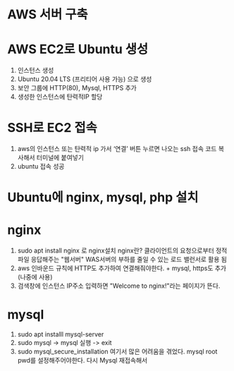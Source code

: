 # AWS 서버 구축

# AWS EC2로 Ubuntu 생성
1. 인스턴스 생성
2. Ubuntu 20.04 LTS (프리티어 사용 가능) 으로 생성
3. 보안 그룹에 HTTP(80),  Mysql, HTTPS 추가
4. 생성한 인스턴스에 탄력적IP 할당

# SSH로 EC2 접속
1. aws의 인스턴스 또는 탄력적 ip 가서 ‘연결’ 버튼 누르면 나오는 ssh 접속 코드 복사해서 터미널에 붙여넣기
2. ubuntu 접속 성공

# Ubuntu에 nginx, mysql, php 설치
# nginx
1. sudo apt install nginx 로 nginx설치
    nginx란? 클라이언트의 요청으로부터 정적 파일 응답해주는 "웹서버"
						WAS서버의 부하를 줄일 수 있는 로드 밸런서로 활용 됨
2. aws 인바운드 규칙에 HTTP도 추가하여 연결해줘야한다. + mysql, https도 추가 (나중에 사용)
3. 검색창에 인스턴스 IP주소 입력하면 "Welcome to nginx!"라는 페이지가 뜬다.
# mysql
1. sudo apt installl mysql-server
2. sudo mysql -> mysql 실행 -> exit
3. sudo mysql_secure_installation
		여기서 많은 어려움을 겪었다. mysql root pwd를 설정해주어야한다.
		다시 Mysql 재접속해서